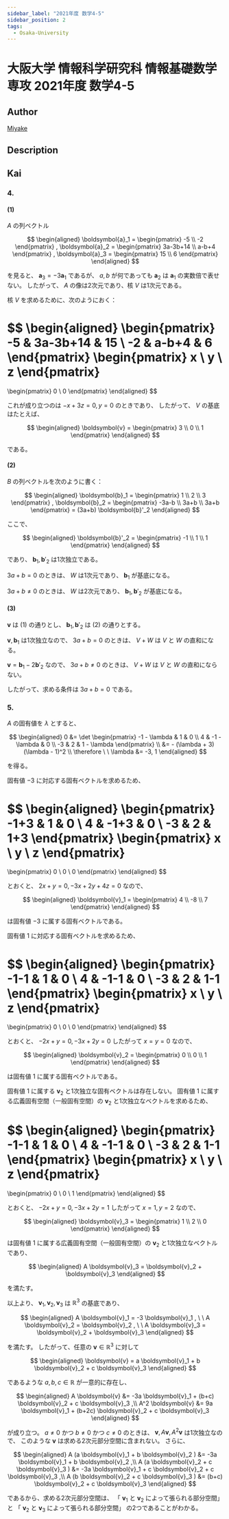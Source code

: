 ```yaml
---
sidebar_label: "2021年度 数学4-5"
sidebar_position: 2
tags:
  - Osaka-University
---
```

# 大阪大学 情報科学研究科 情報基礎数学専攻 2021年度 数学4-5

## **Author**
[Miyake](https://miyake.github.io/exams/index.html)

## **Description**

## **Kai**
### 4.
#### (1)
$A$ の列ベクトル

$$
\begin{aligned}
\boldsymbol{a}_1 = \begin{pmatrix} -5 \\ -2 \end{pmatrix}
,
\boldsymbol{a}_2 = \begin{pmatrix} 3a-3b+14 \\ a-b+4 \end{pmatrix}
,
\boldsymbol{a}_3 = \begin{pmatrix} 15 \\ 6 \end{pmatrix}
\end{aligned}
$$

を見ると、 $\boldsymbol{a}_3 = -3 \boldsymbol{a}_1$ であるが、
$a,b$ が何であっても
$\boldsymbol{a}_2$ は $\boldsymbol{a}_1$ の実数倍で表せない。
したがって、 $A$ の像は2次元であり、核 $V$ は1次元である。

核 $V$ を求めるために、次のようにおく：

$$
\begin{aligned}
\begin{pmatrix} -5 & 3a-3b+14 & 15 \\ -2 & a-b+4 & 6 \end{pmatrix}
\begin{pmatrix} x \\ y \\ z \end{pmatrix}
=
\begin{pmatrix} 0 \\ 0 \end{pmatrix}
\end{aligned}
$$

これが成り立つのは $-x+3z=0,y=0$ のときであり、
したがって、 $V$ の基底はたとえば、

$$
\begin{aligned}
\boldsymbol{v} = \begin{pmatrix} 3 \\ 0 \\ 1 \end{pmatrix}
\end{aligned}
$$

である。

#### (2)
$B$ の列ベクトルを次のように書く：

$$
\begin{aligned}
\boldsymbol{b}_1 = \begin{pmatrix} 1 \\ 2 \\ 3 \end{pmatrix}
,
\boldsymbol{b}_2
= \begin{pmatrix} -3a-b \\ 3a+b \\ 3a+b \end{pmatrix}
= (3a+b) \boldsymbol{b}'_2
\end{aligned}
$$

ここで、

$$
\begin{aligned}
\boldsymbol{b}'_2
= \begin{pmatrix} -1 \\ 1 \\ 1 \end{pmatrix}
\end{aligned}
$$

であり、 $\boldsymbol{b}_1, \boldsymbol{b}'_2$ は1次独立である。

$3a+b=0$ のときは、 $W$ は1次元であり、
$\boldsymbol{b}_1$ が基底になる。

$3a+b \neq 0$ のときは、 $W$ は2次元であり、
$\boldsymbol{b}_1, \boldsymbol{b}'_2$ が基底になる。

#### (3)
$\boldsymbol{v}$ は (1) の通りとし、
$\boldsymbol{b}_1, \boldsymbol{b}'_2$ は (2) の通りとする。

$\boldsymbol{v}, \boldsymbol{b}_1$ は1次独立なので、
$3a+b=0$ のときは、 $V+W$ は $V$ と $W$ の直和になる。

$\boldsymbol{v} = \boldsymbol{b}_1 - 2 \boldsymbol{b}'_2$
なので、
$3a+b \neq 0$ のときは、 $V+W$ は $V$ と $W$ の直和にならない。

したがって、求める条件は $3a+b=0$ である。

### 5.
$A$ の固有値を $\lambda$ とすると、

$$
\begin{aligned}
0
&= \det \begin{pmatrix} -1 - \lambda & 1 & 0 \\ 4 & -1 - \lambda & 0 \\ -3 & 2 & 1 - \lambda \end{pmatrix}
\\
&= - (\lambda + 3)(\lambda - 1)^2
\\
\therefore \ \ 
\lambda &= -3, 1
\end{aligned}
$$

を得る。

固有値 $-3$ に対応する固有ベクトルを求めるため、

$$
\begin{aligned}
\begin{pmatrix} -1+3 & 1 & 0 \\ 4 & -1+3 & 0 \\ -3 & 2 & 1+3 \end{pmatrix}
\begin{pmatrix} x \\ y \\ z \end{pmatrix}
=
\begin{pmatrix} 0 \\ 0 \\ 0 \end{pmatrix}
\end{aligned}
$$

とおくと、 $2x+y=0, -3x+2y+4z=0$ なので、

$$
\begin{aligned}
\boldsymbol{v}_1 = \begin{pmatrix} 4 \\ -8 \\ 7 \end{pmatrix}
\end{aligned}
$$

は固有値 $-3$ に属する固有ベクトルである。

固有値 $1$ に対応する固有ベクトルを求めるため、

$$
\begin{aligned}
\begin{pmatrix} -1-1 & 1 & 0 \\ 4 & -1-1 & 0 \\ -3 & 2 & 1-1 \end{pmatrix}
\begin{pmatrix} x \\ y \\ z \end{pmatrix}
=
\begin{pmatrix} 0 \\ 0 \\ 0 \end{pmatrix}
\end{aligned}
$$

とおくと、 $-2x+y=0, -3x+2y=0$ したがって $x=y=0$ なので、

$$
\begin{aligned}
\boldsymbol{v}_2 = \begin{pmatrix} 0 \\ 0 \\ 1 \end{pmatrix}
\end{aligned}
$$

は固有値 $1$ に属する固有ベクトルである。

固有値 $1$ に属する $\boldsymbol{v}_2$ と1次独立な固有ベクトルは存在しない。
固有値 $1$ に属する広義固有空間（一般固有空間）の $\boldsymbol{v}_2$ と1次独立なベクトルを求めるため、

$$
\begin{aligned}
\begin{pmatrix} -1-1 & 1 & 0 \\ 4 & -1-1 & 0 \\ -3 & 2 & 1-1 \end{pmatrix}
\begin{pmatrix} x \\ y \\ z \end{pmatrix}
=
\begin{pmatrix} 0 \\ 0 \\ 1 \end{pmatrix}
\end{aligned}
$$

とおくと、 $-2x+y=0, -3x+2y=1$ したがって $x=1, y=2$ なので、

$$
\begin{aligned}
\boldsymbol{v}_3 = \begin{pmatrix} 1 \\ 2 \\ 0 \end{pmatrix}
\end{aligned}
$$

は固有値 $1$ に属する広義固有空間（一般固有空間）の $\boldsymbol{v}_2$ と1次独立なベクトルであり、

$$
\begin{aligned}
A \boldsymbol{v}_3 = \boldsymbol{v}_2 + \boldsymbol{v}_3
\end{aligned}
$$

を満たす。

以上より、
$\boldsymbol{v}_1, \boldsymbol{v}_2, \boldsymbol{v}_3$
は $\mathbb{R}^3$ の基底であり、

$$
\begin{aligned}
A \boldsymbol{v}_1 = -3 \boldsymbol{v}_1
, \ \ 
A \boldsymbol{v}_2 = \boldsymbol{v}_2
, \ \ 
A \boldsymbol{v}_3 = \boldsymbol{v}_2 + \boldsymbol{v}_3
\end{aligned}
$$

を満たす。
したがって、任意の $\boldsymbol{v} \in \mathbb{R}^3$ に対して

$$
\begin{aligned}
\boldsymbol{v}
= a \boldsymbol{v}_1 + b \boldsymbol{v}_2 + c \boldsymbol{v}_3
\end{aligned}
$$

であるような $a,b,c \in \mathbb{R}$ が一意的に存在し、

$$
\begin{aligned}
A \boldsymbol{v}
&= -3a \boldsymbol{v}_1 + (b+c) \boldsymbol{v}_2 + c \boldsymbol{v}_3
,\\
A^2 \boldsymbol{v}
&= 9a \boldsymbol{v}_1 + (b+2c) \boldsymbol{v}_2 + c \boldsymbol{v}_3
\end{aligned}
$$

が成り立つ。
$a \ne 0$ かつ $b \ne 0$ かつ $c \ne 0$ のときは、
$\boldsymbol{v}, A \boldsymbol{v}, A^2 \boldsymbol{v}$
は1次独立なので、
このような $\boldsymbol{v}$ は求める2次元部分空間に含まれない。
さらに、

$$
\begin{aligned}
A (a \boldsymbol{v}_1 + b \boldsymbol{v}_2 )
&= -3a \boldsymbol{v}_1 + b \boldsymbol{v}_2
,\\
A (a \boldsymbol{v}_2 + c \boldsymbol{v}_3 )
&= -3a \boldsymbol{v}_1 + c \boldsymbol{v}_2 + c \boldsymbol{v}_3
,\\
A (b \boldsymbol{v}_2 + c \boldsymbol{v}_3 )
&= (b+c) \boldsymbol{v}_2 + c \boldsymbol{v}_3
\end{aligned}
$$

であるから、求める2次元部分空間は、
「 $\boldsymbol{v}_1$ と $\boldsymbol{v}_2$ によって張られる部分空間」
と
「 $\boldsymbol{v}_2$ と $\boldsymbol{v}_3$ によって張られる部分空間」
の2つであることがわかる。